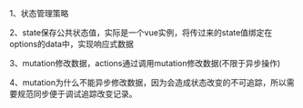 1、状态管理策略

2、state保存公共状态值，实际是一个vue实例，将传过来的state值绑定在options的data中，实现响应式数据

3、mutation修改数据，actions通过调用mutation修改数据(不限于异步操作)

4、mutation为什么不能异步修改数据，因为会造成状态改变的不可追踪，所以需要规范同步便于调试追踪改变记录。

